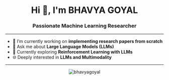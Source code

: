 <h1 align="center">Hi 👋, I'm BHAVYA GOYAL</h1>
<h3 align="center">Passionate Machine Learning Researcher</h3>

---

- 🔭 I’m currently working on **implementing research papers from scratch**
- 💬 Ask me about **Large Language Models (LLMs)**
- 🧠 Currently exploring **Reinforcement Learning with LLMs**
- 🌐 Deeply interested in **LLMs and Multimodality**

---

<p align="center">
  <img src="https://github-readme-stats.vercel.app/api?username=BhavyaGoyal777
&show_icons=true&theme=radical" alt="bhavyagoyal" />
</p>


